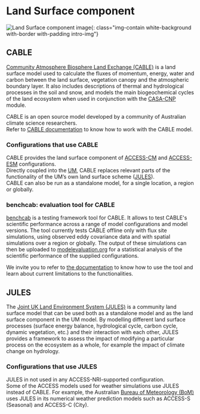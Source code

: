 #  Land Surface component

![Land Surface component image](/assets/component-logos/component-maps/land-component-map.png){: class="img-contain white-background with-border with-padding intro-img"}

## CABLE

[Community Atmosphere Biosphere Land Exchange (CABLE)](https://cable.readthedocs.io/en/latest/) is a land surface model used to calculate the fluxes of momentum, energy, water and carbon between the land surface, vegetation canopy and the atmospheric boundary layer. It also includes descriptions of thermal and hydrological processes in the soil and snow, and models the main biogeochemical cycles of the land ecosystem when used in conjunction with the [CASA-CNP](/models/model_components/bgc_land#casa-cnp) module.  

CABLE is an open source model developed by a community of Australian climate science researchers.<br>
Refer to [CABLE documentation](https://cable.readthedocs.io/en/latest/user_guide) to know how to work with the CABLE model.

### Configurations that use CABLE

CABLE provides the land surface component of [ACCESS-CM](/models/configurations/access-cm) and [ACCESS-ESM](/models/configurations/access-esm) configurations.<br>
Directly coupled into the [UM](/models/model_components/atmosphere#unified-model-um), CABLE replaces relevant parts of the functionality of the UM’s own land surface scheme ([JULES](#jules)).<br>
CABLE can also be run as a standalone model, for a single location, a region or globally.

### benchcab: evaluation tool for CABLE

<a href="https://benchcab.readthedocs.io/en/stable/" target="_blank">benchcab</a> is a testing framework tool for CABLE. It allows to test CABLE's scientific performance across a range of model configurations and model versions. The tool currently tests CABLE offline only with flux site simulations, using observed eddy covariance data and with spatial simulations over a region or globally. The output of these simulations can then be uploaded to <a href="https://modelevaluation.org/" target="_blank">modelevaluation.org</a> for a statistical analysis of the scientific performance of the supplied configurations.

We invite you to refer to <a href="https://benchcab.readthedocs.io/en/stable/" target="_blank">the documentation</a> to know how to use the tool and learn about current limitations to the functionalities.

## JULES

The [Joint UK Land Environment System (JULES)](https://jules.jchmr.org/) is a community land surface model that can be used both as a standalone model and as the land surface component in the UM model. By modelling different land surface processes (surface energy balance, hydrological cycle, carbon cycle, dynamic vegetation, etc.) and their interaction with each other, JULES provides a framework to assess the impact of modifying a particular process on the ecosystem as a whole, for example the impact of climate change on hydrology.

### Configurations that use JULES

JULES in not used in any ACCESS-NRI-supported configuration.<br>
Some of the ACCESS models used for weather simulations use JULES instead of CABLE. For example, the Australian [Bureau of Meteorology (BoM)](http://www.bom.gov.au/) uses JULES in its numerical weather prediction models such as ACCESS-S (Seasonal) and ACCESS-C (City).
